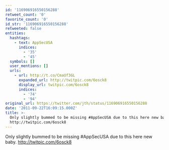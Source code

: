 ```yaml
---
id: '116906916550156288'
retweet_count: '0'
favorite_count: '0'
id_str: '116906916550156288'
retweeted: false
entities:
  hashtags:
    - text: AppSecUSA
      indices:
        - '35'
        - '45'
  symbols: []
  user_mentions: []
  urls:
    - url: http://t.co/CmaUf3GL
      expanded_url: http://twitpic.com/6osck8
      display_url: twitpic.com/6osck8
      indices:
        - '74'
        - '94'
original_url: https://twitter.com/jth/status/116906916550156288
date: '2011-09-22T16:09:15.000Z'
title: >-
  Only slightly bummed to be missing #AppSecUSA due to this here new baby. 
  http://twitpic.com/6osck8
---
```


Only slightly bummed to be missing #AppSecUSA due to this here new baby.  http://twitpic.com/6osck8